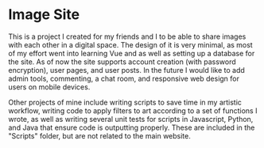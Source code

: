 # Image Site
This is a project I created for my friends and I to be able to share images with each other in a digital space. The design of it is very minimal, as most of my effort went into learning Vue and as well as setting up a database for the site. As of now the site supports account creation (with password encryption), user pages, and user posts. In the future I would like to add admin tools, commenting, a chat room, and responsive web design for users on mobile devices.

Other projects of mine include writing scripts to save time in my artistic workflow, writing code to apply filters to art according to a set of functions I wrote, as well as writing several unit tests for scripts in Javascript, Python, and Java that ensure code is outputting properly. These are included in the "Scripts" folder, but are not related to the main website.